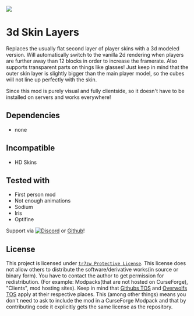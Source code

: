 ![](https://tr7zw.dev/curse/3dskin-banner.jpg)

# 3d Skin Layers

Replaces the usually flat second layer of player skins with a 3d modeled version. Will automatically switch to the vanilla 2d rendering when players are further away than 12 blocks in order to increase the framerate. Also supports transparent parts on things like glasses! Just keep in mind that the outer skin layer is slightly bigger than the main player model, so the cubes will not line up perfectly with the skin.

Since this mod is purely visual and fully clientside, so it doesn't have to be installed on servers and works everywhere!

## Dependencies

- none

## Incompatible

- HD Skins

## Tested with

- First person mod
- Not enough animations
- Sodium
- Iris
- Optifine

Support via [![Discord](https://tr7zw.dev/curse/Discord.png)](https://discord.gg/2wKH8yeThf) or [Github](https://github.com/tr7zw/3d-skin-layers)!

## License

This project is licensed under [``tr7zw Protective License``](LICENSE).
This license does not allow others to distribute the software/derivative works(in source or binary form).
You have to contact the author to get permission for redistribution. (For example: Modpacks(that are not hosted on CurseForge), "Clients", mod hosting sites).
Keep in mind that [Githubs TOS](https://docs.github.com/en/github/site-policy/github-terms-of-service#d-user-generated-content) and [Overwolfs TOS](https://www.overwolf.com/legal/terms/) apply at their respective places. This (among other things) means you don't need to ask to include the mod in a CurseForge Modpack and that by contributing code it explicitly gets the same license as the repository.
